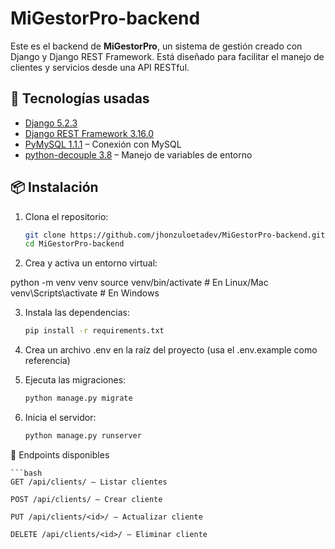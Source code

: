 # MiGestorPro-backend

Este es el backend de **MiGestorPro**, un sistema de gestión creado con Django y Django REST Framework. Está diseñado para facilitar el manejo de clientes y servicios desde una API RESTful.

## 🚀 Tecnologías usadas

- [Django 5.2.3](https://www.djangoproject.com/)
- [Django REST Framework 3.16.0](https://www.django-rest-framework.org/)
- [PyMySQL 1.1.1](https://pymysql.readthedocs.io/en/latest/) – Conexión con MySQL
- [python-decouple 3.8](https://pypi.org/project/python-decouple/) – Manejo de variables de entorno

## 📦 Instalación

1. Clona el repositorio:

   ```bash
   git clone https://github.com/jhonzuloetadev/MiGestorPro-backend.git
   cd MiGestorPro-backend


2. Crea y activa un entorno virtual:

python -m venv venv
source venv/bin/activate   # En Linux/Mac
venv\Scripts\activate      # En Windows


3. Instala las dependencias:

    ```bash
    pip install -r requirements.txt


4. Crea un archivo .env en la raíz del proyecto (usa el .env.example como referencia)

5. Ejecuta las migraciones:

    ```bash
    python manage.py migrate

6. Inicia el servidor:

    ```bash
    python manage.py runserver


🧪 Endpoints disponibles
    
    ```bash
    GET /api/clients/ – Listar clientes

    POST /api/clients/ – Crear cliente

    PUT /api/clients/<id>/ – Actualizar cliente

    DELETE /api/clients/<id>/ – Eliminar cliente